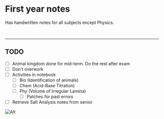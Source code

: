 # First year notes

Has handwritten notes for all subjects except Physics.

<br>

---

## TODO

- [ ] Animal kingdom done for mid-term. Do the rest after exam
- [ ] Don't overwork
- [ ] Activities in notebook 
    - [ ] Bio (Identification of animals)
    - [ ] Chem (Acid-Base Titration)
    - [ ] Phy (Volume of Irregular Lamina)
        -  [ ] Patches for past errors 
- [ ] Retrieve Salt Analysis notes from senior

![Alt](https://repobeats.axiom.co/api/embed/529b470931ea1f63dd9ad0ba8577989a531b82a9.svg "Repobeats analytics image") 


